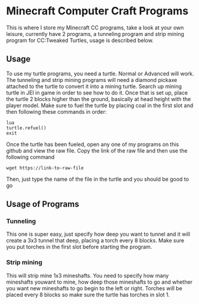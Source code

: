 # Minecraft Computer Craft Programs

This is where I store my Minecraft CC programs, take a look at your own leisure, currently have 2 programs, a tunneling program and strip mining program for CC:Tweaked Turtles, usage is described below.

## Usage

To use my turtle programs, you need a turtle. Normal or Advanced will work. The tunneling and strip mining programs will need a diamond pickaxe attached to the turtle to convert it into a mining turtle. Search up mining turtle in JEI in game in order to see how to do it. Once that is set up, place the turtle 2 blocks higher than the ground, basically at head height with the player model. Make sure to fuel the turtle by placing coal in the first slot and then following these commands in order:

```
lua
turtle.refuel()
exit
```

Once the turtle has been fueled, open any one of my programs on this github and view the raw file. Copy the link of the raw file and then use the following command

```
wget https://link-to-raw-file
```

Then, just type the name of the file in the turtle and you should be good to go

## Usage of Programs

### Tunneling

This one is super easy, just specify how deep you want to tunnel and it will create a 3x3 tunnel that deep, placing a torch every 8 blocks. Make sure you put torches in the first slot before starting the program.

### Strip mining

This will strip mine 1x3 mineshafts. You need to specify how many mineshafts youwant to mine, how deep those mineshafts to go and whether you want new mineshafts to go begin to the left or right. Torches will be placed every 8 blocks so make sure the turtle has torches in slot 1.
